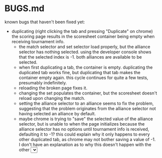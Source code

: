 # BUGS.md

known bugs that haven't been fixed yet:

- duplicating (right clicking the tab and pressing "Duplicate" on chrome) the scoring page results in the scoresheet container being empty when receiving tournament info.
	- the match selector and set selector load properly, but the alliance selector has nothing selected.  using the developer console shows that the selected index is -1.  both alliances are available to be selected.
	- when first duplicating a tab, the container is empty.  duplicating the duplicated tab works fine, but duplicating that tab makes the container empty again.  this cycle continues for quite a few tests, presumably indefinitely.
	- reloading the broken page fixes it.
	- changing the set populates the container, but the scoresheet doesn't reload upon changing the match.
	- setting the alliance selector to an alliance seems to fix the problem, suggesting that the problem originates from the alliance selector not having selected an alliance by default.
	- maybe chrome is trying to "save" the selected value of the alliance selector, but is unable to when the page initializes because the alliance selector has no options until tournament info is received, defaulting it to -1?  this could explain why it only happens to every other duplicated tab, as chrome may not bother saving a value of -1.  I don't have an explanation as to why this doesn't happen with the other <select> elements, though, other than that I may have remembered to set a default selection for those elements but not the alliance selector.